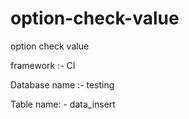 # option-check-value
option check value

framework :- CI 

Database name :- testing 

Table name: - data_insert
